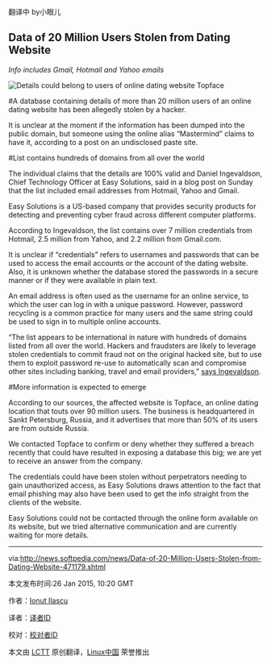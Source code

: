 翻译中 by小眼儿

Data of 20 Million Users Stolen from Dating Website
----------
*Info includes Gmail, Hotmail and Yahoo emails*

![Details could belong to users of online dating website Topface](http://i1-news.softpedia-static.com/images/news2/Data-of-20-Million-Users-Stolen-from-Dating-Website-471179-2.jpg)

#A database containing details of more than 20 million users of an online dating website has been allegedly stolen by a hacker.

It is unclear at the moment if the information has been dumped into the public domain, but someone using the online alias “Mastermind” claims to have it, according to a post on an undisclosed paste site.

#List contains hundreds of domains from all over the world

The individual claims that the details are 100% valid and Daniel Ingevaldson, Chief Technology Officer at Easy Solutions, said in a blog post on Sunday that the list included email addresses from Hotmail, Yahoo and Gmail.

Easy Solutions is a US-based company that provides security products for detecting and preventing cyber fraud across different computer platforms.

According to Ingevaldson, the list contains over 7 million credentials from Hotmail, 2.5 million from Yahoo, and 2.2 million from Gmail.com.

It is unclear if “credentials” refers to usernames and passwords that can be used to access the email accounts or the account of the dating website. Also, it is unknown whether the database stored the passwords in a secure manner or if they were available in plain text.

An email address is often used as the username for an online service, to which the user can log in with a unique password. However, password recycling is a common practice for many users and the same string could be used to sign in to multiple online accounts.

“The list appears to be international in nature with hundreds of domains listed from all over the world. Hackers and fraudsters are likely to leverage stolen credentials to commit fraud not on the original hacked site, but to use them to exploit password re-use to automatically scan and compromise other sites including banking, travel and email providers,” [says Ingevaldson](1).

#More information is expected to emerge

According to our sources, the affected website is Topface, an online dating location that touts over 90 million users. The business is headquartered in Sankt Petersburg, Russia, and it advertises that more than 50% of its users are from outside Russia.

We contacted Topface to confirm or deny whether they suffered a breach recently that could have resulted in exposing a database this big; we are yet to receive an answer from the company.

The credentials could have been stolen without perpetrators needing to gain unauthorized access, as Easy Solutions draws attention to the fact that email phishing may also have been used to get the info straight from the clients of the website.

Easy Solutions could not be contacted through the online form available on its website, but we tried alternative communication and are currently waiting for more details.

--------------------------------------------------------------------------------

via:http://news.softpedia.com/news/Data-of-20-Million-Users-Stolen-from-Dating-Website-471179.shtml

本文发布时间:26 Jan 2015, 10:20 GMT

作者：[Ionut Ilascu][a]

译者：[译者ID](https://github.com/译者ID)

校对：[校对者ID](https://github.com/校对者ID)

本文由 [LCTT](https://github.com/LCTT/TranslateProject) 原创翻译，[Linux中国](http://linux.cn/) 荣誉推出

[a]:http://news.softpedia.com/editors/browse/ionut-ilascu
[1]:http://newblog.easysol.net/dating-site-breached/
